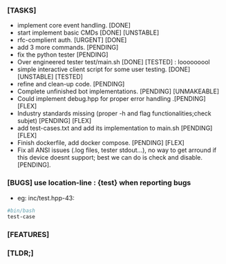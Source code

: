 ### [TASKS]

- implement core event handling. [DONE]
- start implement basic CMDs [DONE] [UNSTABLE]
- rfc-complient auth. [URGENT] [DONE]
- add 3 more commands. [PENDING]
- fix the python tester [PENDING]
- Over engineered tester test/main.sh [DONE] [TESTED] : looooooool
- simple interactive client script for some user testing. [DONE] [UNSTABLE] [TESTED]
- refine and clean-up code. [PENDING]
- Complete unfinished bot implementations. [PENDING] [UNMAKEABLE]
- Could implement debug.hpp for proper error handling .[PENDING] [FLEX]
- Industry standards missing (proper -h and flag functionalities;check subjet) [PENDING] [FLEX]
- add test-cases.txt and add its implementation to main.sh [PENDING] [FLEX]
- Finish dockerfile, add docker compose. [PENDING] [FLEX]
- Fix all ANSI issues (.log files, tester stdout...), no way to get arround if this device doesnt support; best we can do is check and disable. [PENDING].

### [BUGS] use location-line : {test} when reporting bugs

- eg: inc/test.hpp-43:
```bash
#bin/bash
test-case
```

### [FEATURES]







### [TLDR;]
